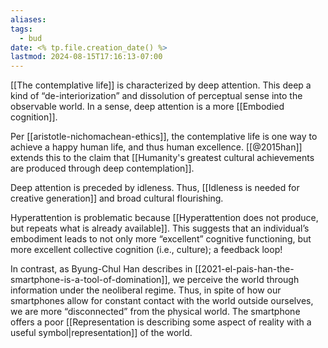 ```yaml
---
aliases: 
tags:
  - bud
date: <% tp.file.creation_date() %>
lastmod: 2024-08-15T17:16:13-07:00
---
```

[[The contemplative life]] is characterized by deep attention. This deep a kind of “de-interiorization” and dissolution of perceptual sense into the observable world. In a sense, deep attention is a more [[Embodied cognition]].

Per [[aristotle-nichomachean-ethics]], the contemplative life is one way to achieve a happy human life, and thus human excellence. [[@2015han]] extends this to the claim that [[Humanity's greatest cultural achievements are produced through deep contemplation]]. 

Deep attention is preceded by idleness. Thus, [[Idleness is needed for creative generation]] and broad cultural flourishing.

Hyperattention is problematic because [[Hyperattention does not produce, but repeats what is already available]]. This suggests that an individual’s embodiment leads to not only more “excellent” cognitive functioning, but more excellent collective cognition (i.e., culture); a feedback loop!

In contrast, as Byung-Chul Han describes in [[2021-el-pais-han-the-smartphone-is-a-tool-of-domination]], we perceive the world through information under the neoliberal regime. Thus, in spite of how our smartphones allow for constant contact with the world outside ourselves, we are more “disconnected” from the physical world. The smartphone offers a poor [[Representation is describing some aspect of reality with a useful symbol|representation]] of the world.